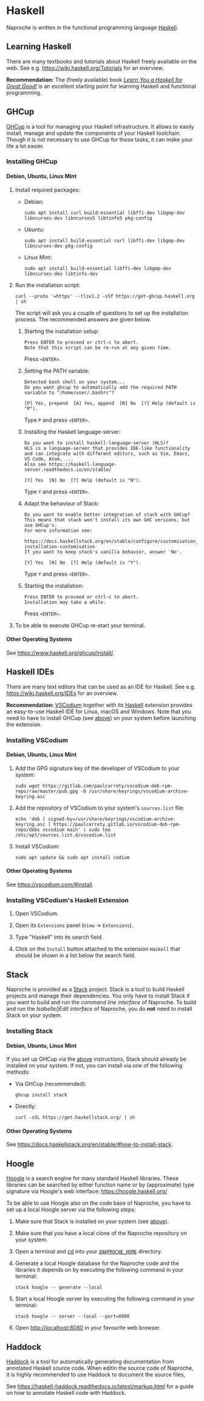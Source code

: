# Haskell

Naproche is written in the functional programming language [Haskell][haskell].


## Learning Haskell

There are many textbooks and tutorials about Haskell freely available on the
web. See e.g. <https://wiki.haskell.org/Tutorials> for an overview.

**Recommendation:** The (freely available) book
[*Learn You a Haskell for Great Good!*][learn-you-a-haskell] is an excellent
starting point for learning Haskell and functional programming.


## GHCup

[GHCup][ghcup] is a tool for managing your Haskell infrastructure. It allows to
easily install, manage and update the components of your Haskell toolchain.
Though it is not necessary to use GHCup for those tasks, it can make your life
a lot easier.


### Installing GHCup

#### Debian, Ubuntu, Linux Mint

  1.  Install required packages:

      * Debian:
      
        ```
        sudo apt install curl build-essential libffi-dev libgmp-dev libncurses-dev libncurses5 libtinfo5 pkg-config
        ```

      * Ubuntu:
      
        ```
        sudo apt install build-essential curl libffi-dev libgmp-dev libncurses-dev pkg-config
        ```

      * Linux Mint:

        ```
        sudo apt install build-essential libffi-dev libgmp-dev libncurses-dev libtinfo-dev
        ```

  2.  Run the installation script:

      ```
      curl --proto '=https' --tlsv1.2 -sSf https://get-ghcup.haskell.org | sh
      ```

      The script will ask you a couple of questions to set up the installation
      process. The recommended answers are given below.

      1.  Starting the installation setup:
      
          ```
          Press ENTER to proceed or ctrl-c to abort.
          Note that this script can be re-run at any given time.
          ```

          Press `<ENTER>`.

      2.  Setting the PATH variable:
      
          ```
          Detected bash shell on your system...
          Do you want ghcup to automatically add the required PATH variable to "/home/user/.bashrc"?

          [P] Yes, prepend  [A] Yes, append  [N] No  [?] Help (default is "P").
          ```

          Type `P` and press `<ENTER>`.

      3.  Installing the Haskell language-server:
      
          ```
          Do you want to install haskell-language-server (HLS)?
          HLS is a language-server that provides IDE-like functionality
          and can integrate with different editors, such as Vim, Emacs, VS Code, Atom, ...
          Also see https://haskell-language-server.readthedocs.io/en/stable/

          [Y] Yes  [N] No  [?] Help (default is "N").
          ```

          Type `Y` and press `<ENTER>`.

      4.  Adapt the behaviour of Stack:

          ```
          Do you want to enable better integration of stack with GHCup?
          This means that stack won't install its own GHC versions, but use GHCup's.
          For more information see:
            https://docs.haskellstack.org/en/stable/configure/customisation_scripts/#ghc-installation-customisation
          If you want to keep stack's vanilla behavior, answer 'No'.

          [Y] Yes  [N] No  [?] Help (default is "Y").
          ```

          Type `Y` and press `<ENTER>`.

      5.  Starting the installation:
      
          ```
          Press ENTER to proceed or ctrl-c to abort.
          Installation may take a while.
          ```

          Press `<ENTER>`.

  3.  To be able to execute GHCup re-start your terminal.


#### Other Operating Systems

See <https://www.haskell.org/ghcup/install/>.


## Haskell IDEs

There are many text editors that can be used as an IDE for Haskell. See e.g.
<https://wiki.haskell.org/IDEs> for an overview.

**Recommendation:** [VSCodium][vscodium] together with its
[Haskell][vscode-haskell] extension provides an easy-to-use Haskell IDE for
Linux, macOS and Windows.
Note that you need to have to install GHCup (see [above](#ghcup)) on
your system before launching the extension.


### Installing VSCodium

#### Debian, Ubuntu, Linux Mint

  1.  Add the GPG signature key of the developer of VSCodium to your system:

      ```
      sudo wget https://gitlab.com/paulcarroty/vscodium-deb-rpm-repo/raw/master/pub.gpg -O /usr/share/keyrings/vscodium-archive-keyring.asc
      ```

  2.  Add the repository of VSCodium to your system's `sources.list` file:

      ```
      echo 'deb [ signed-by=/usr/share/keyrings/vscodium-archive-keyring.asc ] https://paulcarroty.gitlab.io/vscodium-deb-rpm-repo/debs vscodium main' | sudo tee /etc/apt/sources.list.d/vscodium.list
      ```

  3.  Install VSCodium:

      ```
      sudo apt update && sudo apt install codium
      ```

#### Other Operating Systems

See <https://vscodium.com/#install>.


### Installing VSCodium's Haskell Extension

  1.  Open VSCodium.

  2.  Open its `Extensions` panel (`View` → `Extensions`).

  3.  Type "Haskell" into its search field.

  4.  Click on the `Install` button attached to the extension `Haskell` that
      should be shown in a list below the search field.


## Stack

Naproche is provided as a [Stack][stack] project. Stack is a tool to build
Haskell projects and manage their dependencies. You only have to install Stack
if you want to build and run the *command line interface* of Naproche. To build
and run the *Isabelle/jEdit interface* of Naproche, you do **not** need to
install Stack on your system.


### Installing Stack

#### Debian, Ubuntu, Linux Mint

If you set up GHCup via the [above](#ghcup) instructions, Stack should already
be installed on your system.
If not, you can install via one of the following methods:

  * Via GHCup (recommended):

    ```
    ghcup install stack
    ```

  * Directly:

    ```
    curl -sSL https://get.haskellstack.org/ | sh
    ```


#### Other Operating Systems

See <https://docs.haskellstack.org/en/stable/#how-to-install-stack>.


## Hoogle

[Hoogle][hoogle] is a search engine for many standard Haskell libraries. These
libraries can be searched by either function name or by (approximate) type
signature via Hoogle's web interface: <https://hoogle.haskell.org/>

To be able to use Hoogle also on the code base of Naproche, you have to set up
a local Hoogle server via the following steps:

  1.  Make sure that Stack is installed on your system (see [above](#stack)).

  2.  Make sure that you have a local clone of the Naproche repository on your
      system.

  3.  Open a terminal and [cd][cd] into your
      [`$NAPROCHE_HOME`](#cloning-the-naproche-repository) directory.

  4.  Generate a local Hoogle database for the Naproche code and the libraries
      it depends on by executing the following command in your terminal:

      ```
      stack hoogle -- generate --local
      ```

  5.  Start a local Hoogle server by executing the following command in your
      terminal:

      ```
      stack hoogle -- server --local --port=8080
      ```

  6.  Open <http://localhost:8080> in your favourite web browser.


## Haddock

[Haddock][haddock] is a tool for automatically generating documentation from
annotated Haskell source code. When editin the source code of Naproche, it is
highly recommended to use Haddock to document the source files,

See <https://haskell-haddock.readthedocs.io/latest/markup.html> for a guide on
how to annotate Haskell code with Haddock.


[haskell]: <https://en.wikipedia.org/wiki/Haskell>
[learn-you-a-haskell]: <https://www.learnyouahaskell.com/>
[vscodium]: <https://vscodium.com/>
[debian]: <https://www.debian.org/>
[ubuntu]: <https://ubuntu.com/>
[mint]: <https://www.linuxmint.com/>
[endeavour]: <https://endeavouros.com/>
[manjaro]: <https://manjaro.org/>
[windows]: <https://www.microsoft.com/windows>
[vscode-haskell]: <https://marketplace.visualstudio.com/items?itemName=haskell.haskell>
[stack]: <https://docs.haskellstack.org/en/stable/>
[ghcup]: <https://www.haskell.org/ghcup/>
[hoogle]: <https://hoogle.haskell.org/>
[cd]: <https://en.wikipedia.org/wiki/Cd_(command)>
[haddock]: <https://haskell-haddock.readthedocs.io/latest/>
